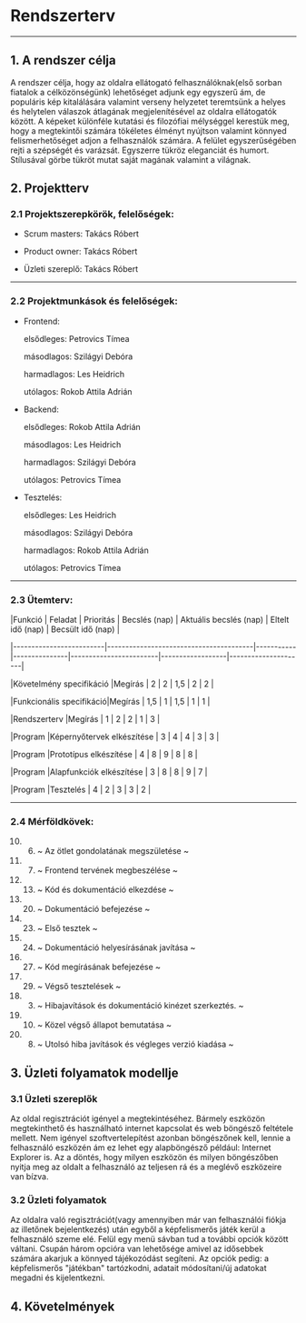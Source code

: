# Rendszerterv
------
## 1. A rendszer célja
   A rendszer célja, hogy az oldalra ellátogató felhasználóknak(első sorban fiatalok a célközönségünk) lehetőséget adjunk egy egyszerű ám, de populáris kép kitalálására valamint verseny helyzetet teremtsünk a helyes és helytelen válaszok átlagának megjelenítésével az oldalra ellátogatók között. A képeket különféle kutatási és filozófiai mélységgel kerestük meg, hogy a megtekintői számára tökéletes élményt nyújtson valamint könnyed felismerhetőséget adjon a felhasználók számára. A felület egyszerűségében rejti a szépségét és varázsát. Egyszerre tükröz eleganciát és humort. Stílusával görbe tükröt mutat saját magának valamint a világnak.

## 2. Projektterv
### 2.1 Projektszerepkörök, felelőségek:

   * Scrum masters: Takács Róbert

   * Product owner: Takács Róbert

   * Üzleti szereplő: Takács Róbert

_________________ 

### 2.2 Projektmunkások és felelőségek:

   * Frontend:

        elsődleges: Petrovics Tímea

        másodlagos: Szilágyi Debóra

        harmadlagos: Les Heidrich

        utólagos: Rokob Attila Adrián

   * Backend:

       elsődleges: Rokob Attila Adrián

       másodlagos: Les Heidrich

       harmadlagos: Szilágyi Debóra

       utólagos: Petrovics Tímea

   * Tesztelés:

       elsődleges: Les Heidrich

       másodlagos: Szilágyi Debóra

       harmadlagos: Rokob Attila Adrián

       utólagos: Petrovics Tímea 

_________________

### 2.3 Ütemterv:

|Funkció | Feladat | Prioritás | Becslés (nap) | Aktuális becslés (nap) | Eltelt idő (nap) | Becsült idő (nap) |

|-------------------------|----------------------------------------|-----------|---------------|------------------------|------------------|---------------------|

|Követelmény specifikáció |Megírás | 2 | 2 | 1,5 | 2 | 2 |

|Funkcionális specifikáció|Megírás | 1,5 | 1 | 1,5 | 1 | 1 |

|Rendszerterv |Megírás | 1 | 2 | 2 | 1 | 3 |

|Program |Képernyőtervek elkészítése | 3 | 4 | 4 | 3 | 3 |

|Program |Prototípus elkészítése | 4 | 8 | 9 | 8 | 8 |

|Program |Alapfunkciók elkészítése | 3 | 8 | 8 | 9 | 7 |

|Program |Tesztelés | 4 | 2 | 3 | 3 | 2 |

_________________

### 2.4 Mérföldkövek:

   10. 06. ~ Az ötlet gondolatának megszületése ~

   10. 07. ~ Frontend tervének megbeszélése ~

   10. 13. ~ Kód és dokumentáció elkezdése ~

   10. 20. ~ Dokumentáció befejezése ~

   10. 23. ~ Első tesztek ~

   10. 24. ~ Dokumentáció helyesírásának javítása ~

   10. 27. ~ Kód megírásának befejezése ~

   10. 29. ~ Végső tesztelések ~

   11. 03. ~ Hibajavítások és dokumentáció kinézet szerkeztés. ~

   11. 10. ~ Közel végső állapot bemutatása ~

   12. 08. ~ Utolsó hiba javítások és végleges verzió kiadása ~

## 3. Üzleti folyamatok modellje
### 3.1 Üzleti szereplők

Az oldal regisztrációt igényel a megtekintéséhez. Bármely eszközön megtekinthető és használható internet kapcsolat és web böngésző feltétele mellett. Nem igényel szoftvertelepítést azonban böngészőnek kell, lennie a felhasználó eszközén ám ez lehet egy alapböngésző például: Internet Explorer is. Az a döntés, hogy milyen eszközön és milyen böngészőben nyitja meg az oldalt a felhasználó az teljesen rá és a meglévő eszközeire van bízva.

### 3.2 Üzleti folyamatok

Az oldalra való regisztrációt(vagy amennyiben már van felhasználói fiókja az illetőnek bejelentkezés) után egyből a képfelismerős játék kerül a felhasználó szeme elé. Felül egy menü sávban tud a további opciók között váltani. Csupán három opcióra van lehetősége amivel az idősebbek számára akarjuk a könnyed tájékozódást segíteni. Az opciók pedig: a képfelismerős "játékban" tartózkodni, adatait módosítani/új adatokat megadni és kijelentkezni.

## 4. Követelmények



